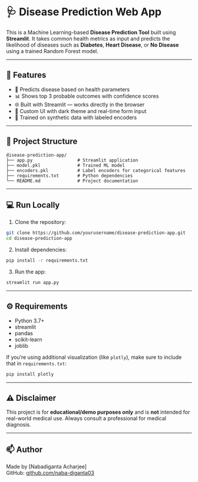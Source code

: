# 🩺 Disease Prediction Web App

This is a Machine Learning-based **Disease Prediction Tool** built using **Streamlit**. It takes common health metrics as input and predicts the likelihood of diseases such as **Diabetes**, **Heart Disease**, or **No Disease** using a trained Random Forest model.

---

## 🚀 Features

- 🧠 Predicts disease based on health parameters
- 📊 Shows top 3 probable outcomes with confidence scores
- 🌐 Built with Streamlit — works directly in the browser
- 🎯 Custom UI with dark theme and real-time form input
- 💾 Trained on synthetic data with labeled encoders

---

## 📁 Project Structure

```
disease-prediction-app/
├── app.py                 # Streamlit application
├── model.pkl              # Trained ML model
├── encoders.pkl           # Label encoders for categorical features
├── requirements.txt       # Python dependencies
└── README.md              # Project documentation
```

---

## 💻 Run Locally

1. Clone the repository:

```bash
git clone https://github.com/yourusername/disease-prediction-app.git
cd disease-prediction-app
```

2. Install dependencies:

```bash
pip install -r requirements.txt
```

3. Run the app:

```bash
streamlit run app.py
```

---

## ⚙️ Requirements

- Python 3.7+
- streamlit
- pandas
- scikit-learn
- joblib

If you’re using additional visualization (like `plotly`), make sure to include that in `requirements.txt`:

```bash
pip install plotly
```

---


## ⚠️ Disclaimer

This project is for **educational/demo purposes only** and is **not** intended for real-world medical use. Always consult a professional for medical diagnosis.

---

## 📫 Author

Made by [Nabadiganta Acharjee]  
GitHub: [github.com/naba-diganta03](https://github.com/naba-diganta03)
